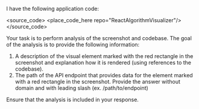 I have the following application code:

<source_code>
<place_code_here repo="ReactAlgorithmVisualizer"/>
</source_code>

Your task is to perform analysis of the screenshot and codebase. The goal of the analysis is to provide the following information:
1) A description of the visual element marked with the red rectangle in the screenshot and explanation how it is rendered (using references to the codebase).
2) The path of the API endpoint that provides data for the element marked with a red rectangle in the screenshot. Provide the answer without domain and with leading slash (ex. /path/to/endpoint)

Ensure that the analysis is included in your response.
